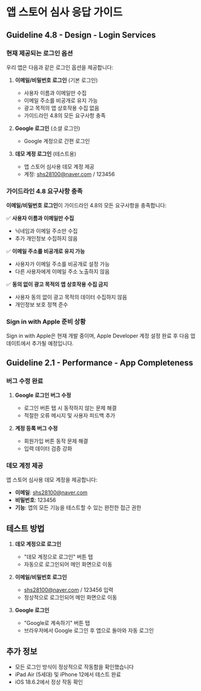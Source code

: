 # 앱 스토어 심사 응답 가이드

## Guideline 4.8 - Design - Login Services

### 현재 제공되는 로그인 옵션

우리 앱은 다음과 같은 로그인 옵션을 제공합니다:

1. **이메일/비밀번호 로그인** (기본 로그인)
   - 사용자 이름과 이메일만 수집
   - 이메일 주소를 비공개로 유지 가능
   - 광고 목적의 앱 상호작용 수집 없음
   - 가이드라인 4.8의 모든 요구사항 충족

2. **Google 로그인** (소셜 로그인)
   - Google 계정으로 간편 로그인

3. **데모 계정 로그인** (테스트용)
   - 앱 스토어 심사용 데모 계정 제공
   - 계정: shs28100@naver.com / 123456

### 가이드라인 4.8 요구사항 충족

**이메일/비밀번호 로그인**이 가이드라인 4.8의 모든 요구사항을 충족합니다:

✅ **사용자 이름과 이메일만 수집**
- 닉네임과 이메일 주소만 수집
- 추가 개인정보 수집하지 않음

✅ **이메일 주소를 비공개로 유지 가능**
- 사용자가 이메일 주소를 비공개로 설정 가능
- 다른 사용자에게 이메일 주소 노출하지 않음

✅ **동의 없이 광고 목적의 앱 상호작용 수집 금지**
- 사용자 동의 없이 광고 목적의 데이터 수집하지 않음
- 개인정보 보호 정책 준수

### Sign in with Apple 준비 상황

Sign in with Apple은 현재 개발 중이며, Apple Developer 계정 설정 완료 후 다음 업데이트에서 추가될 예정입니다.

## Guideline 2.1 - Performance - App Completeness

### 버그 수정 완료

1. **Google 로그인 버그 수정**
   - 로그인 버튼 탭 시 동작하지 않는 문제 해결
   - 적절한 오류 메시지 및 사용자 피드백 추가

2. **계정 등록 버그 수정**
   - 회원가입 버튼 동작 문제 해결
   - 입력 데이터 검증 강화

### 데모 계정 제공

앱 스토어 심사용 데모 계정을 제공합니다:
- **이메일**: shs28100@naver.com
- **비밀번호**: 123456
- **기능**: 앱의 모든 기능을 테스트할 수 있는 완전한 접근 권한

## 테스트 방법

1. **데모 계정으로 로그인**
   - "데모 계정으로 로그인" 버튼 탭
   - 자동으로 로그인되어 메인 화면으로 이동

2. **이메일/비밀번호 로그인**
   - shs28100@naver.com / 123456 입력
   - 정상적으로 로그인되어 메인 화면으로 이동

3. **Google 로그인**
   - "Google로 계속하기" 버튼 탭
   - 브라우저에서 Google 로그인 후 앱으로 돌아와 자동 로그인

## 추가 정보

- 모든 로그인 방식이 정상적으로 작동함을 확인했습니다
- iPad Air (5세대) 및 iPhone 12에서 테스트 완료
- iOS 18.6.2에서 정상 작동 확인


